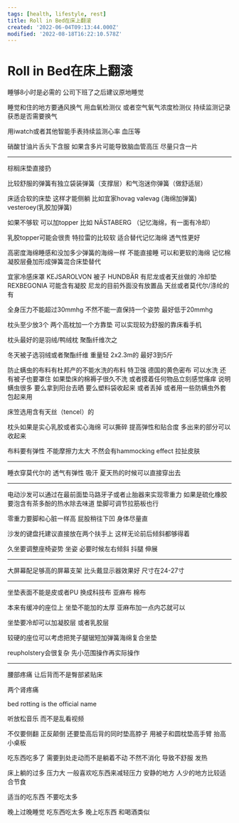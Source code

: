 ```yaml
---
tags: [health, lifestyle, rest]
title: Roll in Bed在床上翻滚
created: '2022-06-04T09:13:44.000Z'
modified: '2022-08-18T16:22:10.578Z'
---
```


# Roll in Bed在床上翻滚

睡够8小时是必需的 公司下班了之后建议原地睡觉

睡觉和住的地方要通风换气 用血氧检测仪 或者空气氧气浓度检测仪 持续监测记录 获悉是否需要换气

用iwatch或者其他智能手表持续监测心率 血压等

硝酸甘油片舌头下含服 如果含多片可能导致脑血管高压 尽量只含一片

---

棕榈床垫直接扔

比较舒服的弹簧有独立袋装弹簧（支撑层）和气泡迷你弹簧（做舒适层）

床适合软的床垫 这样才能侧躺 比如宜家hovag valevag (海绵加弹簧) vesteroey(乳胶加弹簧) 

如果不够软 可以加topper 比如 NÄSTABERG （记忆海绵，有一面有冷却）

乳胶topper可能会很贵 特拉雷的比较软 适合替代记忆海绵 透气性更好

高密度海绵睡感和没加多少弹簧的海绵一样 不能直接睡 可以和更软的海绵 记忆棉 凝胶层叠加形成弹簧混合床垫替代

宜家冷感床罩 KEJSAROLVON 被子 HUNDBÄR 有尼龙或者天丝做的 冷却垫 REXBEGONIA 可能含有凝胶 尼龙的目前外面没有放置品 天丝或者莫代尔/涤纶的有

全身压力不能超过30mmhg 不然不能一直保持一个姿势 最好低于20mmhg

枕头至少放3个 两个高枕加一个方靠垫 可以实现较为舒服的靠床看手机

枕头最好的是羽绒/鸭绒枕 聚酯纤维次之

冬天被子选羽绒或者聚酯纤维 重量轻 2x2.3m的 最好3到5斤

防止螨虫的布料有杜邦产的不能水洗的布料 特卫强 德国的黄色密布 可以水洗 还有被子也要罩住 如果垫床的棉褥子很久不洗 或者摸着任何物品立刻感觉瘙痒 说明螨虫很多 要么拿到阳台去晒 要么塑料袋收起来 或者丢掉 或者用一些防螨虫外套包起来用

床笠选用含有天丝（tencel）的

枕头如果是实心乳胶或者实心海绵 可以撕碎 提高弹性和贴合度 多出来的部分可以收起来

布料要有弹性 不能摩擦力太大 不然会有hammocking effect 拉扯皮肤

---

睡衣穿莫代尔的 透气有弹性 吸汗 夏天热的时候可以直接穿出去

---

电动沙发可以通过在最前面垫马路牙子或者止胎器来实现零重力 如果是硫化橡胶要泡含有茶多酚的热水除去味道 垫脚可调节拉筋板也行

零重力要脚和心脏一样高 屁股稍往下凹 身体尽量直

沙发的键盘托建议直接放在两个扶手上 这样无论前后倾斜都够得着

久坐要调整座椅姿势 坐姿 必要时候左右倾斜 抖腿 伸展

---

大屏幕配足够高的屏幕支架 比头戴显示器效果好 尺寸在24-27寸

---

坐垫表面不能是皮或者PU 换成科技布 亚麻布 棉布

本来有缓冲的座位上 坐垫不能加的太厚 亚麻布加一点内芯就可以

坐垫要冷却可以加凝胶层 或者乳胶层

较硬的座位可以考虑把凳子腿锯短加弹簧海绵复合坐垫

reupholstery会很复杂 先小范围操作再实际操作

---

腰部疼痛 让后背而不是臀部紧贴床

两个肾疼痛

bed rotting is the official name

听放松音乐 而不是乱看视频

不仅要侧翻 正反颠倒 还要垫高后背的同时垫高脖子 用被子和圆枕垫高手臂 抬高小桌板

吃东西吃多了 需要到处走动而不是躺着不动 不然不消化 导致不舒服 发热

床上躺的过多 压力大 一般喜欢吃东西来减轻压力 安静的地方 人少的地方比较适合节食

适当的吃东西 不要吃太多

晚上过晚睡觉 吃东西吃太多 晚上吃东西 和喝酒类似
